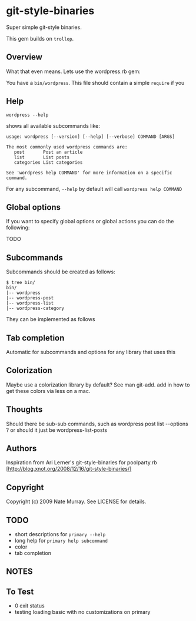 git-style-binaries
==================

Super simple git-style binaries.

This gem builds on `trollop`.

## Overview 

What that even means. Lets use the wordpress.rb gem:

You have a `bin/wordpress`. This file should contain a simple `require` if you

## Help

    wordpress --help

shows all available subcommands like:

    usage: wordpress [--version] [--help] [--verbose] COMMAND [ARGS]

    The most commonly used wordpress commands are:
       post       Post an article
       list       List posts
       categories List categories

    See 'wordpress help COMMAND' for more information on a specific command.

For any subcommand, `--help` by default will call `wordpress help COMMAND`

## Global options

If you want to specify global options or global actions you can do the following:

TODO 

## Subcommands

Subcommands should be created as follows:

    $ tree bin/
    bin/
    |-- wordpress
    |-- wordpress-post
    |-- wordpress-list
    |-- wordpress-category

They can be implemented as follows


## Tab completion

Automatic for subcommands and options for any library that uses this

## Colorization

Maybe use a colorization library by default? See man git-add. add in how to get these colors via less on a mac.

## Thoughts

Should there be sub-sub commands, such as wordpress post list --options ? or should it just be wordpress-list-posts

## Authors
Inspiration from Ari Lerner's git-style-binaries for poolparty.rb [http://blog.xnot.org/2008/12/16/git-style-binaries/]

## Copyright

Copyright (c) 2009 Nate Murray. See LICENSE for details.

## TODO
* short descriptions for `primary --help`
* long help for `primary help subcommand`
* color
* tab completion

## NOTES

## To Test
* 0 exit status
* testing loading basic with no customizations on primary
